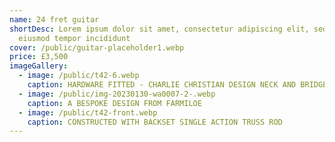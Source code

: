 ```yaml
---
name: 24 fret guitar
shortDesc: Lorem ipsum dolor sit amet, consectetur adipiscing elit, sed do
  eiusmod tempor incididunt
cover: /public/guitar-placeholder1.webp
price: £3,500
imageGallery:
  - image: /public/t42-6.webp
    caption: HARDWARE FITTED - CHARLIE CHRISTIAN DESIGN NECK AND BRIDGE PICKUPS
  - image: /public/img-20230130-wa0007-2-.webp
    caption: A BESPOKE DESIGN FROM FARMILOE
  - image: /public/t42-front.webp
    caption: CONSTRUCTED WITH BACKSET SINGLE ACTION TRUSS ROD
---
```

